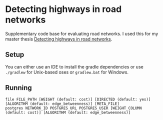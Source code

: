 # Detecting highways in road networks
Supplementary code base for evaluating road networks. I used this for my master thesis
[Detecting highways in road networks](https://asciico.de/assets/archive/papers/detecting-large-networks-thesis.pdf).

## Setup
You can either use an IDE to install the gradle dependencies or use `./gradlew` for Unix-based oses or `gradlew.bat` for Windows.

## Running

```
file FILE_PATH [WEIGHT (default: cost)] [DIRECTED (default: yes)] [ALGORITHM (default: edge_betweenness)] [META_FILE]
postgres NETWORK_ID POSTGRES_URL POSTGRES_USER [WEIGHT_COLUMN (default: cost)] [ALGORITHM (default: edge_betweenness)]

